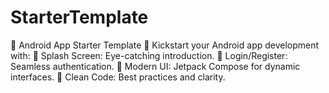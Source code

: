 # StarterTemplate
🚀 Android App Starter Template 📱  Kickstart your Android app development with:  🌟 Splash Screen: Eye-catching introduction. 🔐 Login/Register: Seamless authentication. 🎨 Modern UI: Jetpack Compose for dynamic interfaces. 🧹 Clean Code: Best practices and clarity.
